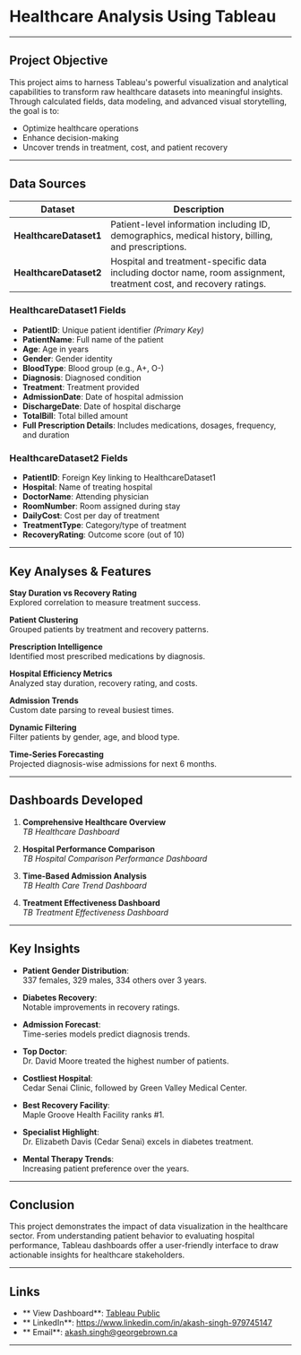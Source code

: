 # Healthcare Analysis Using Tableau

---

## Project Objective

This project aims to harness Tableau's powerful visualization and analytical capabilities to transform raw healthcare datasets into meaningful insights. Through calculated fields, data modeling, and advanced visual storytelling, the goal is to:

- Optimize healthcare operations
- Enhance decision-making
- Uncover trends in treatment, cost, and patient recovery

---

## Data Sources

| Dataset | Description |
|---------|-------------|
| **HealthcareDataset1** | Patient-level information including ID, demographics, medical history, billing, and prescriptions. |
| **HealthcareDataset2** | Hospital and treatment-specific data including doctor name, room assignment, treatment cost, and recovery ratings. |

### HealthcareDataset1 Fields
- **PatientID**: Unique patient identifier *(Primary Key)*  
- **PatientName**: Full name of the patient  
- **Age**: Age in years  
- **Gender**: Gender identity  
- **BloodType**: Blood group (e.g., A+, O-)  
- **Diagnosis**: Diagnosed condition  
- **Treatment**: Treatment provided  
- **AdmissionDate**: Date of hospital admission  
- **DischargeDate**: Date of hospital discharge  
- **TotalBill**: Total billed amount  
- **Full Prescription Details**: Includes medications, dosages, frequency, and duration  

### HealthcareDataset2 Fields
- **PatientID**: Foreign Key linking to HealthcareDataset1  
- **Hospital**: Name of treating hospital  
- **DoctorName**: Attending physician  
- **RoomNumber**: Room assigned during stay  
- **DailyCost**: Cost per day of treatment  
- **TreatmentType**: Category/type of treatment  
- **RecoveryRating**: Outcome score (out of 10)  


---

## Key Analyses & Features

**Stay Duration vs Recovery Rating**  
Explored correlation to measure treatment success.

**Patient Clustering**  
Grouped patients by treatment and recovery patterns.

**Prescription Intelligence**  
Identified most prescribed medications by diagnosis.

**Hospital Efficiency Metrics**  
Analyzed stay duration, recovery rating, and costs.

**Admission Trends**  
Custom date parsing to reveal busiest times.

**Dynamic Filtering**  
Filter patients by gender, age, and blood type.

**Time-Series Forecasting**  
Projected diagnosis-wise admissions for next 6 months.

---

## Dashboards Developed

1. **Comprehensive Healthcare Overview**  
   _TB Healthcare Dashboard_

2. **Hospital Performance Comparison**  
   _TB Hospital Comparison Performance Dashboard_

3. **Time-Based Admission Analysis**  
   _TB Health Care Trend Dashboard_

4. **Treatment Effectiveness Dashboard**  
   _TB Treatment Effectiveness Dashboard_

---

## Key Insights

- **Patient Gender Distribution**:  
  337 females, 329 males, 334 others over 3 years.

- **Diabetes Recovery**:  
  Notable improvements in recovery ratings.

- **Admission Forecast**:  
  Time-series models predict diagnosis trends.

- **Top Doctor**:  
  Dr. David Moore treated the highest number of patients.

- **Costliest Hospital**:  
  Cedar Senai Clinic, followed by Green Valley Medical Center.

- **Best Recovery Facility**:  
  Maple Groove Health Facility ranks #1.

- **Specialist Highlight**:  
  Dr. Elizabeth Davis (Cedar Senai) excels in diabetes treatment.

- **Mental Therapy Trends**:  
  Increasing patient preference over the years.

---

## Conclusion

This project demonstrates the impact of data visualization in the healthcare sector. From understanding patient behavior to evaluating hospital performance, Tableau dashboards offer a user-friendly interface to draw actionable insights for healthcare stakeholders.

---

## Links

- ** View Dashboard**: [Tableau Public](https://public.tableau.com/views/Sahil_Kishor_Tableau_Project_Healthcare_Analysis/Dashboard2?:language=en-US&:sid=&:redirect=auth&:display_count=n&:origin=viz_share_link)
- ** LinkedIn**: https://www.linkedin.com/in/akash-singh-979745147
- ** Email**: akash.singh@georgebrown.ca

---
